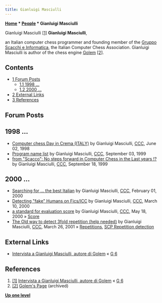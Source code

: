 ```yaml
---
title: Gianluigi Masciulli
---
```

**[Home](Home "Home") * [People](People "People") * Gianluigi Masciulli**

[](File:GianluigiMasciulli.jpg) Gianluigi Masciulli <a id="cite-note-1" href="#cite-ref-1">[1]</a>
**Gianluigi Masciulli**,

an Italian computer chess programmer and founding member of the [Gruppo Scacchi e Informatica](G_6 "G 6"), the Italian Computer Chess Association.
Gianluigi Masciulli is author of the chess engine [Golem](Golem "Golem") <a id="cite-note-2" href="#cite-ref-2">[2]</a>.

## Contents

- [1 Forum Posts](#forum-posts)
  - [1.1 1998 ...](#1998-...)
  - [1.2 2000 ...](#2000-...)
- [2 External Links](#external-links)
- [3 References](#references)

## Forum Posts

## 1998 ...

- [Computer chess Day in Crema (ITALY)](https://www.stmintz.com/ccc/index.php?id=19777) by Gianluigi Masciulli, [CCC](CCC "CCC"), June 02, 1998
- [Program name list](https://www.stmintz.com/ccc/index.php?id=67185) by Gianluigi Masciulli, [CCC](CCC "CCC"), September 03, 1999
- [from "Scacco": No steps forward in Computer Chess in the Last years !?](https://www.stmintz.com/ccc/index.php?id=69215) by Gianluigi Masciulli, [CCC](CCC "CCC"), September 18, 1999

## 2000 ...

- [Searching for ... the best Italian](https://www.stmintz.com/ccc/index.php?id=93956) by Gianluigi Masciulli, [CCC](CCC "CCC"), February 01, 2000
- [Detecting "fake" Humans on Fics/ICC](https://www.stmintz.com/ccc/index.php?id=101176) by Gianluigi Masciulli, [CCC](CCC "CCC"), March 10, 2000
- [a standard for evaluation score](https://www.stmintz.com/ccc/index.php?id=111465) by Gianluigi Masciulli, [CCC](CCC "CCC"), May 18, 2000 » [Score](Score "Score")
- [The Old way to detect 3fold repetition (help needed)](https://www.stmintz.com/ccc/index.php?id=160274) by Gianluigi Masciulli, [CCC](CCC "CCC"), March 26, 2001 » [Repetitions](Repetitions "Repetitions"), [SCP Repetition detection](SCP#Repetitions "SCP")

## External Links

- [Intervista a Gianluigi Masciulli, autore di Golem](http://spazioinwind.libero.it/dellacorte/ita/interviste/int_01_glm.htm) « [G 6](G_6 "G 6")

## References

1. <a id="cite-ref-1" href="#cite-note-1">[1]</a> [Intervista a Gianluigi Masciulli, autore di Golem](http://spazioinwind.libero.it/dellacorte/ita/interviste/int_01_glm.htm) « [G 6](G_6 "G 6")
1. <a id="cite-ref-2" href="#cite-note-2">[2]</a> [Golem's Page](http://www.oocities.org/gmasciulli/indexOld.html) (archived)

**[Up one level](People "People")**

